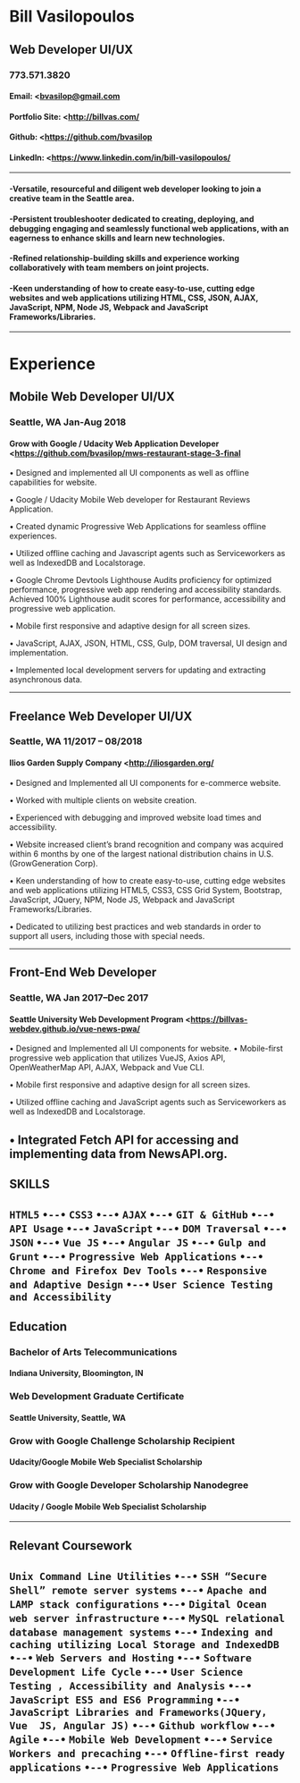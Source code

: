 # Bill Vasilopoulos
## Web Developer UI/UX
### 773.571.3820
#### Email: <bvasilop@gmail.com
#### Portfolio Site: <http://billvas.com/
#### Github: <https://github.com/bvasilop
#### LinkedIn: <https://www.linkedin.com/in/bill-vasilopoulos/

---
#### -Versatile, resourceful and diligent web developer looking to join a creative team in the Seattle area.

#### -Persistent troubleshooter dedicated to creating, deploying, and debugging engaging and seamlessly functional web applications, with an eagerness to enhance skills and learn new technologies.

#### -Refined relationship-building skills and experience working collaboratively with team members on joint projects.

#### -Keen understanding of how to create easy-to-use, cutting edge websites and web applications utilizing HTML, CSS, JSON, AJAX, JavaScript, NPM, Node JS, Webpack and JavaScript Frameworks/Libraries.
---
# Experience


## Mobile Web Developer UI/UX
### Seattle, WA  Jan-Aug 2018

#### Grow with Google / Udacity Web Application Developer   <https://github.com/bvasilop/mws-restaurant-stage-3-final
•	Designed and implemented all UI components as well as offline capabilities for website.

•	Google / Udacity Mobile Web developer for Restaurant Reviews Application.

•	Created dynamic Progressive Web Applications for seamless offline experiences.

•	Utilized offline caching and Javascript agents such as Serviceworkers as well as IndexedDB and Localstorage.

•	Google Chrome Devtools Lighthouse Audits proficiency for optimized performance, progressive web app rendering and accessibility standards. Achieved 100% Lighthouse audit scores for performance, accessibility and progressive web application.

•	Mobile first responsive and adaptive design for all screen sizes.

•	JavaScript, AJAX, JSON, HTML, CSS, Gulp, DOM traversal, UI design and implementation.

•	Implemented local development servers for updating and extracting asynchronous data.
___

## Freelance Web Developer UI/UX
### Seattle, WA  11/2017 – 08/2018
#### Ilios Garden Supply Company <http://iliosgarden.org/

•	Designed and Implemented all UI components for e-commerce website.

•	Worked with multiple clients on website creation.

•	Experienced with debugging and improved website load times and accessibility.

•	Website increased client’s brand recognition and company was acquired within 6 months by one of the largest national distribution chains in U.S. (GrowGeneration Corp).

•	Keen understanding of how to create easy-to-use, cutting edge websites and web applications utilizing HTML5, CSS3, CSS Grid System, Bootstrap, JavaScript, JQuery, NPM, Node JS, Webpack and JavaScript Frameworks/Libraries.

•	Dedicated to utilizing best practices and web standards in order to support all users, including those with special needs.
___
## Front-End Web Developer
### Seattle, WA  Jan 2017–Dec 2017
#### Seattle University Web Development Program <https://billvas-webdev.github.io/vue-news-pwa/

•	Designed and Implemented all UI components for website.
•	Mobile-first progressive web application that utilizes VueJS, Axios API, OpenWeatherMap API, AJAX, Webpack and  Vue CLI.

•	Mobile first responsive and adaptive design for all screen sizes.

•	Utilized offline caching and JavaScript agents such as Serviceworkers as well as IndexedDB and Localstorage.

•	Integrated Fetch API for accessing and implementing data from NewsAPI.org.
---
 ## SKILLS
 `HTML5` `•--•` `CSS3` `•--•` `AJAX` `•--•` `GIT & GitHub` `•--•` `API Usage` `•--•` `JavaScript` `•--•` `DOM Traversal` `•--•` `JSON` `•--•` `Vue JS` `•--•` `Angular JS` `•--•` `Gulp and Grunt` `•--•` `Progressive Web Applications` `•--•` `Chrome and Firefox Dev Tools` `•--•` `Responsive and Adaptive Design` `•--•` `User Science Testing and Accessibility`
---
 ## Education
 ### Bachelor of Arts Telecommunications
 #### Indiana University, Bloomington, IN
 ### Web Development Graduate Certificate
 #### Seattle University, Seattle, WA
 ### Grow with Google Challenge Scholarship Recipient
 #### Udacity/Google Mobile Web Specialist Scholarship
 ### Grow with Google Developer Scholarship Nanodegree
 #### Udacity / Google Mobile Web Specialist Scholarship

 ---
 ## Relevant Coursework
 `Unix Command Line Utilities` `•--•`
`SSH “Secure Shell” remote server systems` `•--•`
`Apache and LAMP stack configurations` `•--•`
`Digital Ocean web server infrastructure` `•--•`
`MySQL relational database management systems` `•--•`
`Indexing and caching utilizing Local Storage and IndexedDB` `•--•`
`Web Servers and Hosting` `•--•`
`Software Development Life Cycle` `•--•`
`User Science Testing , Accessibility and Analysis` `•--•`
`JavaScript ES5 and ES6 Programming` `•--•`
`JavaScript Libraries and Frameworks(JQuery, Vue  JS, Angular JS)` `•--•`
`Github workflow` `•--•`
`Agile` `•--•`
`Mobile Web Development` `•--•`
`Service Workers and precaching` `•--•`
`Offline-first ready applications` `•--•`
`Progressive Web Applications`
---